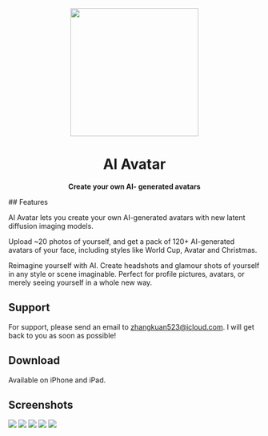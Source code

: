 <div align="center">
  <img src="https://user-images.githubusercontent.com/5158525/204201094-ee56ad9d-c116-4cba-a3f1-5359ce550cd3.png" width="256" height="256">
  <h1>AI Avatar</h1>
  <p>
    <b>Create your own Al- generated avatars</b>
  </p>
</div>
## Features

AI Avatar lets you create your own AI-generated avatars with new latent diffusion imaging models.

Upload ~20 photos of yourself, and get a pack of 120+ AI-generated avatars of your face, including styles like World Cup, Avatar and Christmas.

Reimagine yourself with AI. Create headshots and glamour shots of yourself in any style or scene imaginable. Perfect for profile pictures, avatars, or merely seeing yourself in a whole new way.

## Support

For support, please send an email to zhangkuan523@icloud.com. I will get back to you as soon as possible!

## Download

Available on iPhone and iPad.

## Screenshots

![](https://user-images.githubusercontent.com/5158525/204201280-bc48e186-2ca7-4874-a989-e6c004d24597.png)
![](https://user-images.githubusercontent.com/5158525/204201295-caa5ab4c-94f6-483c-8ecd-9e823f6e4cad.png)
![](https://user-images.githubusercontent.com/5158525/204201323-f30c2006-6cf1-43e2-b95b-bd9a26de2853.png)
![](https://user-images.githubusercontent.com/5158525/204201343-096d171b-9859-4455-b6b2-646619a6e83b.png)
![](https://user-images.githubusercontent.com/5158525/204201370-5ce8d0f7-73d0-49a5-8a1d-9a960d833040.png)
